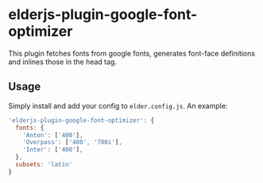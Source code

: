 # elderjs-plugin-google-font-optimizer

This plugin fetches fonts from google fonts, generates font-face definitions and inlines those in the head tag.


## Usage

Simply install and add your config to `elder.config.js`. An example:

```js
'elderjs-plugin-google-font-optimizer': {
  fonts: {
    'Anton': ['400'],
    'Overpass': ['400', '700i'],
    'Inter': ['400'],
  },
  subsets: 'latin'
}
```